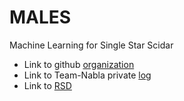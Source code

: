 
# MALES

Machine Learning for Single Star Scidar

- Link to github [organization](https://github.com/MALES-project)
- Link to Team-Nabla private [log](https://github.com/Team-Nabla/MALES-log)
- Link to [RSD](https://research-software-directory.org/projects/males)